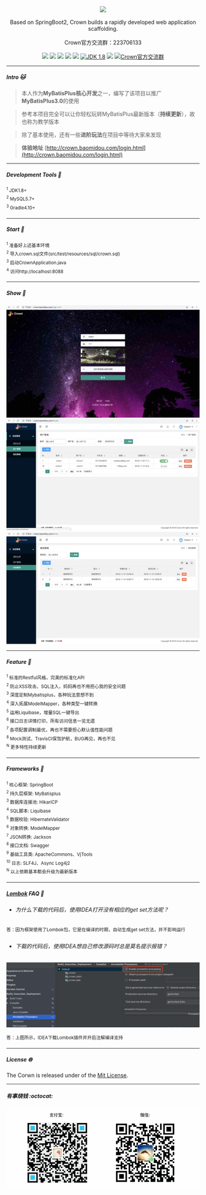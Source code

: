 <p align="center">
    <img src="https://raw.githubusercontent.com/Caratacus/Crown/master/Crown.png" width="300">
    <p align="center">
        Based on SpringBoot2, Crown builds a rapidly developed web application scaffolding.
        <br>      
        <br>      
        <span>Crown官方交流群：223706133</span> 
        <br>      
        <br>
		<a href="https://mit-license.org">
		<img src="https://img.shields.io/cocoapods/l/Alamofire.svg?style=flat"></a>
		<a href="https://travis-ci.org/Caratacus/Crown">
		<img src="https://www.travis-ci.org/Caratacus/Crown.svg?branch=master"></a>
		<a href="https://app.codacy.com/app/Caratacus/Crown?utm_source=github.com&utm_medium=referral&utm_content=Caratacus/Crown&utm_campaign=Badge_Grade_Dashboard">
		<img src="https://api.codacy.com/project/badge/Grade/81a3765292f04b3cad7b7a548daf5953"></a>
		<a href="https://codecov.io/gh/Caratacus/Crown">
        <img src="https://codecov.io/gh/Caratacus/Crown/branch/master/graph/badge.svg"></a>
		<a href="https://github.com/Caratacus/Crown">
        <img src="https://tokei.rs/b1/github/Caratacus/Crown?category=lines"></a>
		<a href="https://github.com/Caratacus/Crown">
		<img src="https://img.shields.io/badge/JDK-1.8-green.svg" alt="JDK 1.8" title="JDK 1.8"></a>
        <a href="https://github.com/Caratacus">
        <img src="https://img.shields.io/badge/author-Caratacus-ff69b4.svg"></a>
        <a target="_blank" href="https://shang.qq.com/wpa/qunwpa?idkey=180c0eb468ec425c7208f49f142e4057f3f83a2fdabfe07ccb4606a414cd6413">
        <img border="0" src="https://pub.idqqimg.com/wpa/images/group.png" alt="Crown官方交流群" title="Crown官方交流群"></a>
    </p>  
</p>

-----------------------------------------------------------------------------------------------
##### Intro :cat:

> 本人作为**MyBatisPlus核心开发**之一，编写了该项目以推广**MyBatisPlus3.0**的使用

> 参考本项目完全可以让你轻松玩转MyBatisPlus最新版本（**持续更新**），故也称为教学版本

> 除了基本使用，还有一些**进阶玩法**在项目中等待大家来发现

> **体验地址** [http://crown.baomidou.com/login.html](http://crown.baomidou.com/login.html)

-----------------------------------------------------------------------------------------------
##### Development Tools :checkered_flag:
<sup>
<sup>1</sup> JDK1.8+ <br/>
<sup>2</sup> MySQL5.7+ <br/>
<sup>3</sup> Gradle4.10+ <br/>
</sup>

-----------------------------------------------------------------------------------------------
##### Start :dog:
<sup>
<sup>1</sup> 准备好上述基本环境 <br/>
<sup>2</sup> 导入crown.sql文件(src/test/resources/sql/crown.sql) <br/>
<sup>3</sup> 启动CrownApplication.java <br/>
<sup>4</sup> 访问http://localhost:8088 <br/>
</sup>

-----------------------------------------------------------------------------------------------
##### Show :palm_tree:

![idea-annotation-compile.png](https://raw.githubusercontent.com/Caratacus/Resource/master/crown/login.jpg)
<br>
![idea-annotation-compile.png](https://raw.githubusercontent.com/Caratacus/Resource/master/crown/user.png)
<br>
![idea-annotation-compile.png](https://raw.githubusercontent.com/Caratacus/Resource/master/crown/role.png)

-----------------------------------------------------------------------------------------------
##### Feature :rocket:
<sup>
<sup>1</sup> 标准的Restful风格，完美的标准化API <br/>
<sup>2</sup> 防止XSS攻击、SQL注入，妈妈再也不用担心我的安全问题 <br/>
<sup>3</sup> 深度定制Mybatisplus，各种玩法意想不到 <br/>
<sup>4</sup> 深入拓展ModelMapper，各种类型一键转换 <br/>
<sup>5</sup> 运用Liquibase，增量SQL一键导出 <br/>
<sup>6</sup> 接口日志详情打印，所有访问信息一览无遗 <br/>
<sup>7</sup> 各项配置调制最优，再也不需要担心默认值性能问题 <br/>
<sup>8</sup> Mock测试、TravisCI保驾护航，BUG再见，再也不见 <br/>
<sup>N</sup> 更多特性持续更新 <br/>
</sup>

-----------------------------------------------------------------------------------------------
##### Frameworks :microscope:
<sup>
<sup>1</sup> 核心框架: SpringBoot <br/>
<sup>2</sup> 持久层框架: MyBatisplus <br/>
<sup>3</sup> 数据库连接池: HikariCP <br/>
<sup>4</sup> SQL脚本: Liquibase <br/>
<sup>5</sup> 数据校验: HibernateValidator <br/>
<sup>6</sup> 对象转换: ModelMapper <br/>
<sup>7</sup> JSON转换: Jackson <br/>
<sup>8</sup> 接口文档: Swagger <br/>
<sup>9</sup> 基础工具类: ApacheCommons、VjTools <br/>
<sup>10</sup> 日志: SLF4J、Async Log4j2 <br/>
<sup>N</sup> 以上依赖基本都会升级为最新版本 <br/>
</sup>

-----------------------------------------------------------------------------------------------
##### [Lombok](http://projectlombok.org/) FAQ :mushroom:

* ###### 为什么下载的代码后，使用IDEA打开没有相应的get set方法呢？

<sup>
    答：因为框架使用了Lombok包，它是在编译的时期，自动生成get set方法，并不影响运行
</sup>

* ###### 下载的代码后，使用IDEA想自己修改源码时总是莫名提示报错？

![idea-annotation-compile.png](https://raw.githubusercontent.com/Caratacus/Resource/master/idea-annotation-compile.png)

<sup>
    答：上图所示，IDEA下载Lombok插件并开启注解编译支持
</sup>

-----------------------------------------------------------------------------------------------
##### License :globe_with_meridians:

   The Corwn is released under of the [Mit License](https://mit-license.org). <br/>

-----------------------------------------------------------------------------------------------
##### 有事烧钱 :octocat:

<img src="https://raw.githubusercontent.com/Caratacus/Resource/master/pay.jpg" alt="pay.jpg" width="650" hight="150">